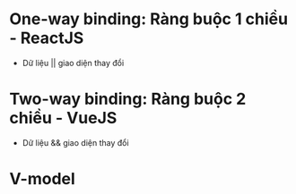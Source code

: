 # One-way binding: Ràng buộc 1 chiều - ReactJS
- Dữ liệu || giao diện thay đổi
# Two-way binding: Ràng buộc 2 chiều - VueJS
- Dữ liệu && giao diện thay đổi
# V-model